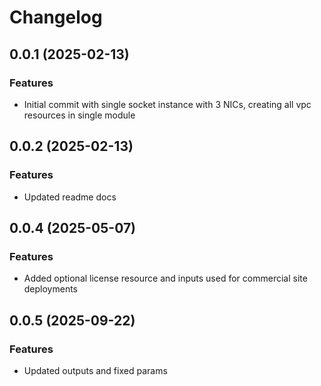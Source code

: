 # Changelog

## 0.0.1 (2025-02-13)

### Features
- Initial commit with single socket instance with 3 NICs, creating all vpc resources in single module 

## 0.0.2 (2025-02-13)

### Features
- Updated readme docs

## 0.0.4 (2025-05-07)

### Features
- Added optional license resource and inputs used for commercial site deployments

## 0.0.5 (2025-09-22)

### Features
- Updated outputs and fixed params
